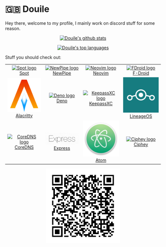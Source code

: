 # 🇬🇧 Douile
Hey there, welcome to my profile, I mainly work on discord stuff for some reason.

<p align="center"><a href="https://github.com/anuraghazra/github-readme-stats" aria-label="Link to create your own github stats image"><img alt="Douile's github stats" src="https://github-readme-stats.vercel.app/api?username=Douile&show_icons=true&theme=dark&hide_border=true&include_all_commits=true" /></a></p>
<p align="center"><a href="https://github.com/anuraghazra/github-readme-stats" aria-label="Link to create your own github stats image"><img alt="Douile's top languages" src="https://github-readme-stats.vercel.app/api/top-langs/?username=douile&theme=dark&langs_count=10&hide=sourcepawn&layout=compact&hide_border=true&card_width=445" /></a></p>

Stuff you should check out:
<p align="center"><table border="0"><tbody align="center">
<tr>
<td><a href="https://github.com/xou816/spot"><img alt="Spot logo" src="https://raw.githubusercontent.com/xou816/spot/5808338c8cf43839d90ef7c0134e7e84fe321b2e/data/hicolor/scalable/apps/dev.alextren.Spot.svg" width="164"><br>Spot</a></td>
<td><a href="https://github.com/TeamNewPipe/NewPipe"><img alt="NewPipe logo" src="https://raw.githubusercontent.com/TeamNewPipe/NewPipe/c9e0bf4f0255c96b112406bb3ae36bb1a7a84e4d/assets/new_pipe_icon_5.svg" width="164"><br>NewPipe</a></td>
<td><a href="https://github.com/neovim/neovim"><img alt="Neovim logo" src="https://raw.githubusercontent.com/neovim/neovim.github.io/64847b55443a3aff37ec07b3802ab9d0bbaf3d5e/logos/neovim-mark.svg" width="164"><br>Neovim</a></td>
<td><a href="https://gitlab.com/fdroid/fdroidclient"><img alt="FDroid logo" src="https://raw.githubusercontent.com/f-droid/fdroid-website/7899841733acc1b82747faaa94aade299dcb68f7/assets/android-chrome-256x256.png" width="164"><br>F-Droid</a></td>
</tr>
<tr>
<td><a href="https://github.com/alacritty/alacritty"><img alt="Alacritty logo" src="https://raw.githubusercontent.com/alacritty/alacritty/40bcdb11335cc49d4d42694b953be746cb383cb9/extra/logo/alacritty-simple.svg" width="164"><br>Alacritty</a></td>
<td><a href="https://github.com/denoland/deno"><img alt="Deno logo" src="https://raw.githubusercontent.com/denoland/deno/e7b7129b7a92b7500ded88f8f5baa25a7f59e56e/docs/images/deno3.png" width="164"><br>Deno</a></td>
<td><a href="https://github.com/keepassxreboot/keepassxc"><img alt="KeepassXC logo" src="https://raw.githubusercontent.com/keepassxreboot/keepassxc/805574cac1c5295b37541c67d150eaf247e845b2/share/icons/application/scalable/apps/keepassxc-unlocked.svg" width="164"><br>KeepassXC</a></td>
<td><a href="https://lineageos.org/"><img alt="LineageOS logo" src="https://raw.githubusercontent.com/LineageOS/lineage_wiki/634db326a20d41ee2f1946781a9e99396f6fbbd0/images/logo.png" width="164"><br>LineageOS</a></href>
</tr>
<tr>
<td><a href="https://github.com/coredns/coredns"><img alt="CoreDNS logo" src="https://raw.githubusercontent.com/coredns/coredns.io/87e729b96b95baf3ba1d907aab5cbe658536e6ad/static/images/favicon.png" width="164"><br>CoreDNS</a></td><td><a href="https://github.com/expressjs/express"><img alt="Express logo" src="https://raw.githubusercontent.com/expressjs/expressjs.com/c2b8ecf5d9235780917f92995dec4cd9ca22f103/images/express-facebook-share.png" width="164"><br>Express</a></td>
<td><a href="https://github.com/atom/atom"><img alt="Atom logo" src="https://raw.githubusercontent.com/atom/atom/2ad9e99c95f21ed08b47f5b99fd1a9a8195ead26/resources/app-icons/stable/png/256.png" width="164"><br>Atom</a></td>
<td><a href="https://github.com/Ciphey/Ciphey"><img alt="Ciphey logo" src="https://raw.githubusercontent.com/Ciphey/Ciphey/1ebec53cf505dd6eac770cdf15fa0c6e596b5001/Pictures_for_README/lock250250.png" width="164"><br>Ciphey</a></td>
</tr>
</tbody></table></p>

<p align="center"><a href="monero:89kCTMCHKnu3rsbMXwGnvabDTkHPhQCRvVzRMXBPkTCxAHQyMrPVbGpPmcswseWh2HQNm1y1nhXf56Umgt5bMcoGJGEAXbc"><img alt="Monero wallet" src="monero.png" /></a>

